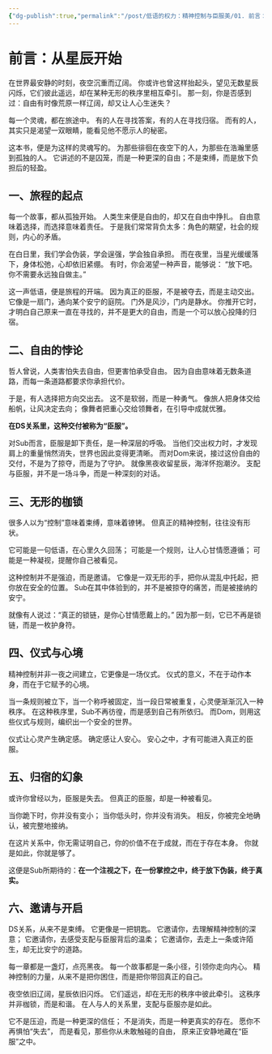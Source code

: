 ```yaml
---
{"dg-publish":true,"permalink":"/post/低语的权力：精神控制与臣服美/01. 前言：从星空开始/"}
---
```



# 前言：从星辰开始

在世界最安静的时刻，夜空沉重而辽阔。
你或许也曾这样抬起头，望见无数星辰闪烁，它们彼此遥远，却在某种无形的秩序里相互牵引。
那一刻，你是否感到过：自由有时像荒原一样辽阔，却又让人心生迷失？

每一个灵魂，都在旅途中。
有的人在寻找答案，有的人在寻找归宿。
而有的人，其实只是渴望一双眼睛，能看见他不愿示人的秘密。

这本书，便是为这样的灵魂写的。
为那些徘徊在夜空下的人，为那些在浩瀚里感到孤独的人。
它讲述的不是囚笼，而是一种更深的自由；不是束缚，而是放下负担后的轻盈。

## 一、旅程的起点

每一个故事，都从孤独开始。
人类生来便是自由的，却又在自由中挣扎。
自由意味着选择，而选择意味着责任。
于是我们常常背负太多：角色的期望，社会的规则，内心的矛盾。

在白日里，我们学会伪装，学会逞强，学会独自承担。
而在夜里，当星光缓缓落下，身体松弛，心却依旧紧绷。
有时，你会渴望一种声音，能够说：
“放下吧。你不需要永远独自做主。”

这一声低语，便是旅程的开端。
因为真正的臣服，不是被夺去，而是主动交出。
它像是一扇门，通向某个安宁的庭院。
门外是风沙，门内是静水。
你推开它时，才明白自己原来一直在寻找的，并不是更大的自由，而是一个可以放心投降的归宿。

## 二、自由的悖论

哲人曾说，人类害怕失去自由，但更害怕承受自由。
因为自由意味着无数条道路，而每一条道路都要求你承担代价。

于是，有人选择把方向交出去。
这不是软弱，而是一种勇气。
像旅人把身体交给船帆，让风决定去向；
像舞者把重心交给领舞者，在引导中成就优雅。

**在DS关系里，这种交付被称为“臣服”。**

对Sub而言，臣服是卸下责任，是一种深层的呼吸。
当他们交出权力时，才发现肩上的重量悄然消失，世界也因此变得更清晰。
而对Dom来说，接过这份自由的交付，不是为了掠夺，而是为了守护。
就像黑夜收留星辰，海洋怀抱潮汐。
支配与臣服，并不是一场斗争，而是一种深刻的对话。

## 三、无形的枷锁

很多人以为“控制”意味着束缚，意味着镣铐。
但真正的精神控制，往往没有形状。

它可能是一句低语，在心里久久回荡；
可能是一个规则，让人心甘情愿遵循；
可能是一种凝视，提醒你自己被看见。

这种控制并不是强迫，而是邀请。
它像是一双无形的手，把你从混乱中托起，把你放在安全的位置。
Sub在其中体验到的，并不是被掠夺的痛苦，而是被接纳的安宁。

就像有人说过：“真正的锁链，是你心甘情愿戴上的。”
因为那一刻，它已不再是锁链，而是一枚护身符。

## 四、仪式与心境
精神控制并非一夜之间建立，它更像是一场仪式。
仪式的意义，不在于动作本身，而在于它赋予的心境。

当一条规则被立下，当一个称呼被固定，当一段日常被重复，心灵便渐渐沉入一种秩序。
在这种秩序里，Sub不再彷徨，而是感到自己有所依归。
而Dom，则用这些仪式与规则，编织出一个安全的世界。

仪式让心灵产生确定感。
确定感让人安心。
安心之中，才有可能进入真正的臣服。

## 五、归宿的幻象
或许你曾经以为，臣服是失去。
但真正的臣服，却是一种被看见。

当你跪下时，你并没有变小；
当你低头时，你并没有消失。
相反，你被完全地确认，被完整地接纳。

在这片关系中，你无需证明自己，你的价值不在于成就，而在于存在本身。
你就是如此，你就是够了。

这便是Sub所期待的：**在一个注视之下，在一份掌控之中，终于放下伪装，终于真实。**

## 六、邀请与开启

DS关系，从来不是束缚。
它更像是一把钥匙。
它邀请你，去理解精神控制的深意；
它邀请你，去感受支配与臣服背后的温柔；
它邀请你，去走上一条或许陌生，却无比安宁的道路。

每一章都是一盏灯，点亮黑夜。
每一个故事都是一条小径，引领你走向内心。
精神控制的力量，从来不是把你困住，而是把你带回真正的自己。

夜空依旧辽阔，星辰依旧闪烁。
它们遥远，却在无形的秩序中彼此牵引。
这秩序并非枷锁，而是和谐。
在人与人的关系里，支配与臣服亦是如此。

它不是压迫，而是一种更深的信任；
不是消失，而是一种更真实的存在。
愿你不再惧怕“失去”，
而是看见，那些你从未敢触碰的自由，
原来正安静地藏在“臣服”之中。

